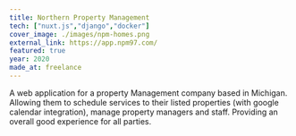 ```yaml
---
title: Northern Property Management
tech: ["nuxt.js","django","docker"]
cover_image: ./images/npm-homes.png
external_link: https://app.npm97.com/
featured: true
year: 2020
made_at: freelance
---
```


A web application for a property Management company based in Michigan. Allowing them to schedule services to their listed
properties (with google calendar integration), manage property managers and staff. Providing an overall good experience for all parties.
